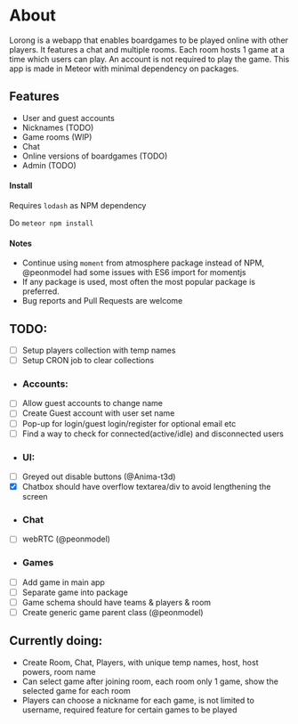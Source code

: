 # About
Lorong is a webapp that enables boardgames to be played online with other players. It features a chat and multiple rooms. Each room hosts 1 game at a time which users can play. An account is not required to play the game.
This app is made in Meteor with minimal dependency on packages.

## Features
- User and guest accounts
- Nicknames (TODO)
- Game rooms (WIP)
- Chat
- Online versions of boardgames (TODO)
- Admin (TODO)

#### Install
Requires `lodash` as NPM dependency

Do `meteor npm install`

#### Notes
- Continue using `moment` from atmosphere package instead of NPM,
@peonmodel had some issues with ES6 import for momentjs
- If any package is used, most often the most popular package is preferred.
- Bug reports and Pull Requests are welcome

## TODO:
- [ ] Setup players collection with temp names
- [ ] Setup CRON job to clear collections

- ### Accounts:
- [ ] Allow guest accounts to change name
- [ ] Create Guest account with user set name
- [ ] Pop-up for login/guest login/register for optional email etc
- [ ] Find a way to check for connected(active/idle) and disconnected users

- ### UI:
- [ ] Greyed out disable buttons (@Anima-t3d)
- [x] Chatbox should have overflow textarea/div to avoid lengthening the screen

- ### Chat
- [ ] webRTC (@peonmodel)

- ### Games
- [ ] Add game in main app
- [ ] Separate game into package
- [ ] Game schema should have teams & players & room
- [ ] Create generic game parent class (@peonmodel)

## Currently doing:
- Create Room, Chat, Players, with unique temp names, host, host powers, room name
- Can select game after joining room, each room only 1 game, show the selected game for each room
- Players can choose a nickname for each game, is not limited to username, required feature
for certain games to be played
